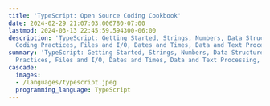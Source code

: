```yaml
---
title: 'TypeScript: Open Source Coding Cookbook'
date: 2024-02-29 21:07:03.006780-07:00
lastmod: 2024-03-13 22:45:59.594300-06:00
description: 'TypeScript: Getting Started, Strings, Numbers, Data Structures, Good
  Coding Practices, Files and I/O, Dates and Times, Data and Text Processing, Testing…'
summary: 'TypeScript: Getting Started, Strings, Numbers, Data Structures, Good Coding
  Practices, Files and I/O, Dates and Times, Data and Text Processing, Testing…'
cascade:
  images:
  - /languages/typescript.jpeg
  programming_language: TypeScript
---
```

